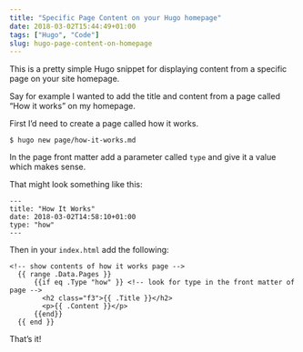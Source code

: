 ```yaml
---
title: "Specific Page Content on your Hugo homepage"
date: 2018-03-02T15:44:49+01:00
tags: ["Hugo", "Code"]
slug: hugo-page-content-on-homepage
---
```


This is a pretty simple Hugo snippet for displaying content from a specific page on your site homepage.

Say for example I wanted to add the title and content from a page called “How it works” on my homepage.

First I’d need to create a page called how it works.

```
$ hugo new page/how-it-works.md
```

In the page front matter add a parameter called `type` and give it a value which makes sense.

That might look something like this:

```
---
title: "How It Works"
date: 2018-03-02T14:58:10+01:00
type: "how"
---
```

Then in your `index.html` add the following:

```
<!-- show contents of how it works page -->
  {{ range .Data.Pages }}
      {{if eq .Type "how" }} <!-- look for type in the front matter of page -->
        <h2 class="f3">{{ .Title }}</h2>
        <p>{{ .Content }}</p>
      {{end}}
  {{ end }}

```

That’s it!
